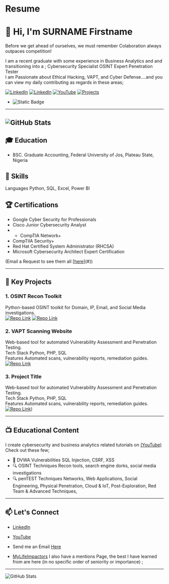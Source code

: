 # Resume


# 👋 Hi, I'm SURNAME Firstname
Before we get ahead of ourselves, we must remember Colaboration always outpaces competition!

I am a recent graduate with some experience in Business Analytics and and transitioning into a ;
Cybersecurity Specialist  OSINT Expert  Penetration Tester  
I am Passionate about Ethical Hacking, VAPT, and Cyber Defense....and you can view my daily contributing as regards in these areas;

[![LinkedIn](httpsimg.shields.iobadgeLinkedIn-Connect-bluestyle=flat&logo=linkedin)](httpslinkedin.cominyourprofile)
[![LinkedIn](httpsimg.shields.iobadgeLinkedIn-Connect-bluestyle=flat&logo=linkedin)](httpswww.linkedin.cominighoruepaul)
[![YouTube](httpsimg.shields.iobadgeYouTube-Subscribe-redstyle=flat&logo=youtube)](httpswww.youtube.com@JohnPaulIghorue)
[![Projects](httpsimg.shields.iobadge📄-View_Projects-green)](httpsyourresumelink.com)
- ![Static Badge](httpsimg.shields.iobadgeCreate_any_textBadge_you_like_today-Click_Here-red)




---  



![GitHub Stats](httpsgithub-readme-stats.vercel.appapiusername=Xbox2020&show_icons=true&theme=radical)
---


## 🎓 Education
- BSC. Graduate Accounting, Federal University of Jos, Plateau State, Nigeria


## 🔧 Skills
Languages Python, SQL, Excel, Power BI  

## 🏆 Certifications
- Google Cyber Security for Professionals
- Cisco Junior Cybersecurity Analyst
- - CompTIA Network+
- CompTiIA Security+
- Red Hat Certified System Administrator (RHCSA)
- Microsoft Cybersecurity Architect Expert Certification


(Email a Request to see them all [[here](httpbit.ly4euDiea)](#))

---

## 🚀 Key Projects

### 1. OSINT Recon Toolkit
Python-based OSINT toolkit for Domain, IP, Email, and Social Media investigations.  
[![Repo Link](httpsimg.shields.iobadge🔗-Repository-black)](httpsgithub.compath1886osint-toolkit)
[![Repo Link](httpsimg.shields.iobadge🔗-Repository&StepByStepWalkThrough-black)](httpsgithub.comXbox2020Cyber-OSINT-Recon-Toolkit)

### 2. VAPT Scanning Website
Web-based tool for automated Vulnerability Assessment and Penetration Testing.  
Tech Stack Python, PHP, SQL  
Features Automated scans, vulnerability reports, remediation guides.  
[![Repo Link](httpsimg.shields.iobadge🔗-Repository-black)](httpsgithub.compath1886vapt-scanner-link-from-Repositories-URL)


### 3. Project Title
Web-based tool for automated Vulnerability Assessment and Penetration Testing.  
Tech Stack Python, PHP, SQL  
Features Automated scans, vulnerability reports, remediation guides.  
[![Repo Link](httpsimg.shields.iobadge🔗-Repository-black)](https://github.com/Deenalyst567/Flask-Vulnerability-Audit-Hardening-Project))



---

## 📺 Educational Content
I create cybersecurity and business analytics related tutorials on [(YouTube)](httpswww.youtube.com@JohnPaulIghorue)  
Check out these few;
- 🎥 DVWA Vulnerabilities SQL Injection, CSRF, XSS
- 🔍 OSINT Techniques Recon tools, search engine dorks, social media investigations
- 🔍 penTEST Techniques Networks, Web Applications, Social Engineering, Physical Penetration, Cloud & IoT, Post-Exploration, Red Team & Advanced Techniques,  

---

## 📫 Let's Connect
- [LinkedIn](httpswww.linkedin.cominighoruepaul)
- [YouTube](httpswww.youtube.com@JohnPaulIghorue)
- Send me an Email [Here](httpbit.ly4euDiea)

- [MyLifeImpactors](httpsgithub.comXbox2020Diary-of-Works)  I also have a mentions Page, the best I have learned from are here (in no specific order of seniority or importance) ;
   




---
![GitHub Stats](httpsgithub-readme-stats.vercel.appapiusername=Xbox2020&show_icons=true&theme=radical)
